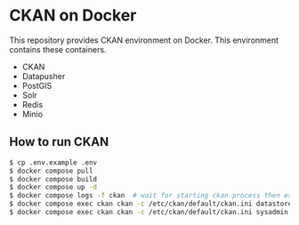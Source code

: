 # CKAN on Docker
This repository provides CKAN environment on Docker. This environment contains these containers.

- CKAN
- Datapusher
- PostGIS
- Solr
- Redis
- Minio

## How to run CKAN

```bash
$ cp .env.example .env
$ docker compose pull
$ docker compose build
$ docker compose up -d
$ docker compose logs -f ckan  # wait for starting ckan process then exit with ctrl + c
$ docker compose exec ckan ckan -c /etc/ckan/default/ckan.ini datastore set-permissions | docker compose exec postgis psql -U ckan
$ docker compose exec ckan ckan -c /etc/ckan/default/ckan.ini sysadmin add ${USER_NAME}
```
